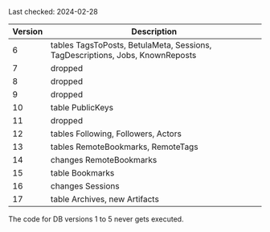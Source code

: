 Last checked: 2024-02-28

| **Version** | **Description**                                                               |
|-------------|-------------------------------------------------------------------------------|
| 6           | tables TagsToPosts, BetulaMeta, Sessions, TagDescriptions, Jobs, KnownReposts |
| 7           | dropped                                                                       |
| 8           | dropped                                                                       |
| 9           | dropped                                                                       |
| 10          | table PublicKeys                                                              |
| 11          | dropped                                                                       |
| 12          | tables Following, Followers, Actors                                           |
| 13          | tables RemoteBookmarks, RemoteTags                                            |
| 14          | changes RemoteBookmarks                                                       |
| 15          | table Bookmarks                                                               |
| 16          | changes Sessions                                                              |
| 17          | table Archives, new Artifacts                                                 |

The code for DB versions 1 to 5 never gets executed.
